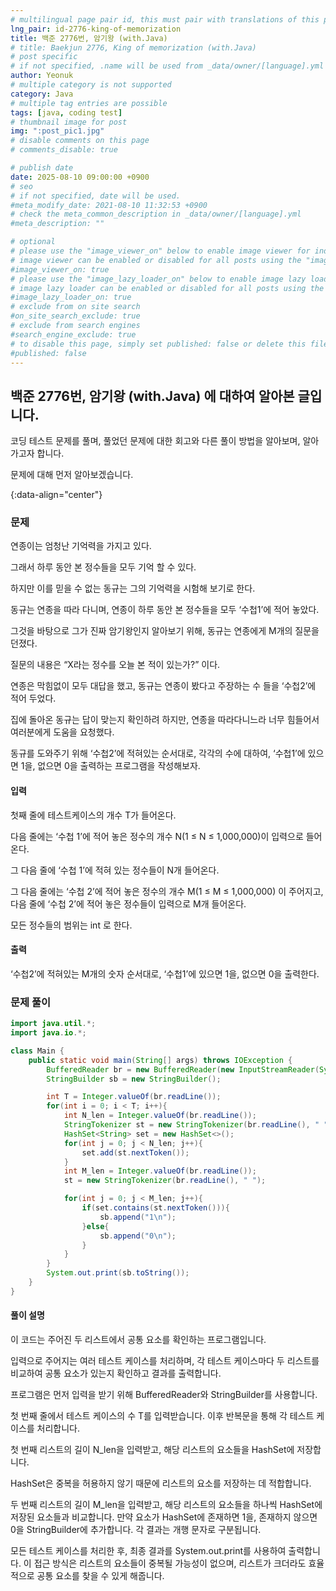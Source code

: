 ```yaml
---
# multilingual page pair id, this must pair with translations of this page. (This name must be unique)
lng_pair: id-2776-king-of-memorization
title: 백준 2776번, 암기왕 (with.Java)
# title: Baekjun 2776, King of memorization (with.Java)
# post specific
# if not specified, .name will be used from _data/owner/[language].yml
author: Yeonuk
# multiple category is not supported
category: Java
# multiple tag entries are possible
tags: [java, coding test]
# thumbnail image for post
img: ":post_pic1.jpg"
# disable comments on this page
# comments_disable: true

# publish date
date: 2025-08-10 09:00:00 +0900
# seo
# if not specified, date will be used.
#meta_modify_date: 2021-08-10 11:32:53 +0900
# check the meta_common_description in _data/owner/[language].yml
#meta_description: ""

# optional
# please use the "image_viewer_on" below to enable image viewer for individual pages or posts (_posts/ or [language]/_posts folders).
# image viewer can be enabled or disabled for all posts using the "image_viewer_posts: true" setting in _data/conf/main.yml.
#image_viewer_on: true
# please use the "image_lazy_loader_on" below to enable image lazy loader for individual pages or posts (_posts/ or [language]/_posts folders).
# image lazy loader can be enabled or disabled for all posts using the "image_lazy_loader_posts: true" setting in _data/conf/main.yml.
#image_lazy_loader_on: true
# exclude from on site search
#on_site_search_exclude: true
# exclude from search engines
#search_engine_exclude: true
# to disable this page, simply set published: false or delete this file
#published: false
---
```


<!-- outline-start -->

## 백준 2776번, 암기왕 (with.Java) 에 대하여 알아본 글입니다.

코딩 테스트 문제를 풀며, 풀었던 문제에 대한 회고와 다른 풀이 방법을 알아보며, 알아가고자 합니다.

문제에 대해 먼저 알아보겠습니다.

{:data-align="center"}

<!-- outline-end -->

### 문제

연종이는 엄청난 기억력을 가지고 있다.

그래서 하루 동안 본 정수들을 모두 기억 할 수 있다.

하지만 이를 믿을 수 없는 동규는 그의 기억력을 시험해 보기로 한다.

동규는 연종을 따라 다니며, 연종이 하루 동안 본 정수들을 모두 ‘수첩1’에 적어 놓았다.

그것을 바탕으로 그가 진짜 암기왕인지 알아보기 위해, 동규는 연종에게 M개의 질문을 던졌다.

질문의 내용은 “X라는 정수를 오늘 본 적이 있는가?” 이다.

연종은 막힘없이 모두 대답을 했고, 동규는 연종이 봤다고 주장하는 수 들을 ‘수첩2’에 적어 두었다.

집에 돌아온 동규는 답이 맞는지 확인하려 하지만, 연종을 따라다니느라 너무 힘들어서 여러분에게 도움을 요청했다.

동규를 도와주기 위해 ‘수첩2’에 적혀있는 순서대로, 각각의 수에 대하여, ‘수첩1’에 있으면 1을, 없으면 0을 출력하는 프로그램을 작성해보자.

#### 입력

첫째 줄에 테스트케이스의 개수 T가 들어온다.

다음 줄에는 ‘수첩 1’에 적어 놓은 정수의 개수 N(1 ≤ N ≤ 1,000,000)이 입력으로 들어온다.

그 다음 줄에 ‘수첩 1’에 적혀 있는 정수들이 N개 들어온다.

그 다음 줄에는 ‘수첩 2’에 적어 놓은 정수의 개수 M(1 ≤ M ≤ 1,000,000) 이 주어지고, 다음 줄에 ‘수첩 2’에 적어 놓은 정수들이 입력으로 M개 들어온다.

모든 정수들의 범위는 int 로 한다.

#### 출력

‘수첩2’에 적혀있는 M개의 숫자 순서대로, ‘수첩1’에 있으면 1을, 없으면 0을 출력한다.

### 문제 풀이

```java
import java.util.*;
import java.io.*;

class Main {
    public static void main(String[] args) throws IOException {
        BufferedReader br = new BufferedReader(new InputStreamReader(System.in));
        StringBuilder sb = new StringBuilder();

        int T = Integer.valueOf(br.readLine());
        for(int i = 0; i < T; i++){
            int N_len = Integer.valueOf(br.readLine());
            StringTokenizer st = new StringTokenizer(br.readLine(), " ");
            HashSet<String> set = new HashSet<>();
            for(int j = 0; j < N_len; j++){
                set.add(st.nextToken());
            }
            int M_len = Integer.valueOf(br.readLine());
            st = new StringTokenizer(br.readLine(), " ");

            for(int j = 0; j < M_len; j++){
                if(set.contains(st.nextToken())){
                    sb.append("1\n");
                }else{
                    sb.append("0\n");
                }
            }
        }
        System.out.print(sb.toString());
    }
}
```

#### 풀이 설명

이 코드는 주어진 두 리스트에서 공통 요소를 확인하는 프로그램입니다.

입력으로 주어지는 여러 테스트 케이스를 처리하며, 각 테스트 케이스마다 두 리스트를 비교하여 공통 요소가 있는지 확인하고 결과를 출력합니다.

프로그램은 먼저 입력을 받기 위해 BufferedReader와 StringBuilder를 사용합니다.

첫 번째 줄에서 테스트 케이스의 수 T를 입력받습니다. 이후 반복문을 통해 각 테스트 케이스를 처리합니다.

첫 번째 리스트의 길이 N_len을 입력받고, 해당 리스트의 요소들을 HashSet에 저장합니다.

HashSet은 중복을 허용하지 않기 때문에 리스트의 요소를 저장하는 데 적합합니다.

두 번째 리스트의 길이 M_len을 입력받고, 해당 리스트의 요소들을 하나씩 HashSet에 저장된 요소들과 비교합니다. 만약 요소가 HashSet에 존재하면 1을, 존재하지 않으면 0을 StringBuilder에 추가합니다. 각 결과는 개행 문자로 구분됩니다.

모든 테스트 케이스를 처리한 후, 최종 결과를 System.out.print를 사용하여 출력합니다. 이 접근 방식은 리스트의 요소들이 중복될 가능성이 없으며, 리스트가 크더라도 효율적으로 공통 요소를 찾을 수 있게 해줍니다.
